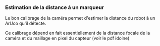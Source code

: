 ### Estimation de la distance à un marqueur

Le bon calibrage de la caméra permet d'estimer la distance du robot à un ArUco qu'il détecte.

Ce calibrage dépend en fait essentiellement de la distance focale de la caméra et du maillage en pixel du capteur (voir le pdf idoine)
